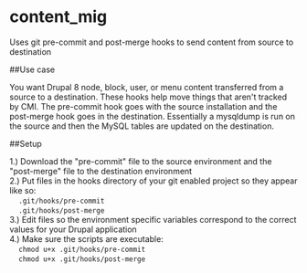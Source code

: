 # content_mig
Uses git pre-commit and post-merge hooks to send content from source to destination

##Use case

You want Drupal 8 node, block, user, or menu content transferred from a source to a destination. These hooks help move things that aren't tracked by CMI. The pre-commit hook goes with the source installation and the post-merge hook goes in the destination. Essentially a mysqldump is run on the source and then the MySQL tables are updated on the destination.

##Setup

1.) Download the "pre-commit" file to the source environment and the "post-merge" file to the destination environment<br />
2.) Put files in the hooks directory of your git enabled project so they appear like so:<br />
&nbsp;&nbsp;&nbsp;&nbsp;`.git/hooks/pre-commit`<br />
&nbsp;&nbsp;&nbsp;&nbsp;`.git/hooks/post-merge`<br />
3.) Edit files so the environment specific variables correspond to the correct values for your Drupal application<br />
4.) Make sure the scripts are executable:<br />
&nbsp;&nbsp;&nbsp;&nbsp;`chmod u+x .git/hooks/pre-commit`<br />
&nbsp;&nbsp;&nbsp;&nbsp;`chmod u+x .git/hooks/post-merge`<br />
